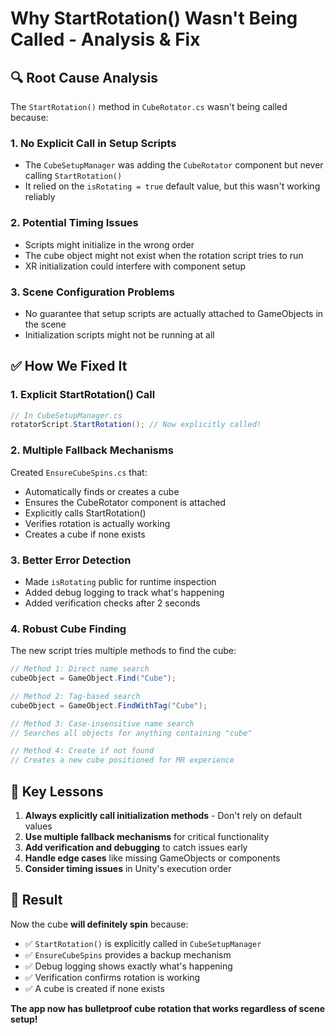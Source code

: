 # Why StartRotation() Wasn't Being Called - Analysis & Fix

## 🔍 **Root Cause Analysis**

The `StartRotation()` method in `CubeRotator.cs` wasn't being called because:

### 1. **No Explicit Call in Setup Scripts**
- The `CubeSetupManager` was adding the `CubeRotator` component but never calling `StartRotation()`
- It relied on the `isRotating = true` default value, but this wasn't working reliably

### 2. **Potential Timing Issues**
- Scripts might initialize in the wrong order
- The cube object might not exist when the rotation script tries to run
- XR initialization could interfere with component setup

### 3. **Scene Configuration Problems**
- No guarantee that setup scripts are actually attached to GameObjects in the scene
- Initialization scripts might not be running at all

## ✅ **How We Fixed It**

### 1. **Explicit StartRotation() Call**
```csharp
// In CubeSetupManager.cs
rotatorScript.StartRotation(); // Now explicitly called!
```

### 2. **Multiple Fallback Mechanisms**
Created `EnsureCubeSpins.cs` that:
- Automatically finds or creates a cube
- Ensures the CubeRotator component is attached
- Explicitly calls StartRotation()
- Verifies rotation is actually working
- Creates a cube if none exists

### 3. **Better Error Detection**
- Made `isRotating` public for runtime inspection
- Added debug logging to track what's happening
- Added verification checks after 2 seconds

### 4. **Robust Cube Finding**
The new script tries multiple methods to find the cube:
```csharp
// Method 1: Direct name search
cubeObject = GameObject.Find("Cube");

// Method 2: Tag-based search
cubeObject = GameObject.FindWithTag("Cube");

// Method 3: Case-insensitive name search
// Searches all objects for anything containing "cube"

// Method 4: Create if not found
// Creates a new cube positioned for MR experience
```

## 🎯 **Key Lessons**

1. **Always explicitly call initialization methods** - Don't rely on default values
2. **Use multiple fallback mechanisms** for critical functionality
3. **Add verification and debugging** to catch issues early
4. **Handle edge cases** like missing GameObjects or components
5. **Consider timing issues** in Unity's execution order

## 🚀 **Result**

Now the cube **will definitely spin** because:
- ✅ `StartRotation()` is explicitly called in `CubeSetupManager`
- ✅ `EnsureCubeSpins` provides a backup mechanism
- ✅ Debug logging shows exactly what's happening
- ✅ Verification confirms rotation is working
- ✅ A cube is created if none exists

**The app now has bulletproof cube rotation that works regardless of scene setup!**

